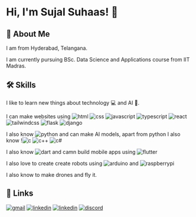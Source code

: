 
# Hi, I'm Sujal Suhaas! 👋


## 🚀 About Me
I am from Hyderabad, Telangana.

I am currently pursuing BSc. Data Science and Applications course from IIT Madras.

## 🛠 Skills
I like to learn new things about technology 💻 and AI 🤖.

I can make websites using 
![html](https://img.shields.io/badge/HTML5-E34F26?style=for-the-badge&logo=html5&logoColor=white) ![css](https://img.shields.io/badge/CSS3-1572B6?style=for-the-badge&logo=css3&logoColor=white) ![javascript](https://img.shields.io/badge/JavaScript-F7DF1E?style=for-the-badge&logo=javascript&logoColor=black) ![typescript](https://img.shields.io/badge/TypeScript-007ACC?style=for-the-badge&logo=typescript&logoColor=white) ![react](https://img.shields.io/badge/React-20232A?style=for-the-badge&logo=react&logoColor=61DAFB) ![tailwindcss](https://img.shields.io/badge/Tailwind_CSS-38B2AC?style=for-the-badge&logo=tailwind-css&logoColor=white) ![flask](https://img.shields.io/badge/Flask-000000?style=for-the-badge&logo=flask&logoColor=white) ![django](https://img.shields.io/badge/Django-092E20?style=for-the-badge&logo=django&logoColor=white)

I also know ![python](https://img.shields.io/badge/Python-3776AB?style=for-the-badge&logo=python&logoColor=white) and can make AI models, apart from python I also know !![c](https://img.shields.io/badge/C-00599C?style=for-the-badge&logo=c&logoColor=white) ![c++](https://img.shields.io/badge/C%2B%2B-00599C?style=for-the-badge&logo=c%2B%2B&logoColor=white) ![c#](https://img.shields.io/badge/C%23-239120?style=for-the-badge&logo=c-sharp&logoColor=white)

I also know ![dart](https://img.shields.io/badge/Dart-0175C2?style=for-the-badge&logo=dart&logoColor=white) and camn build mobile apps using ![flutter](https://img.shields.io/badge/Flutter-02569B?style=for-the-badge&logo=flutter&logoColor=white)

I also love to create create robots using ![arduino](https://img.shields.io/badge/Arduino-00979D?style=for-the-badge&logo=Arduino&logoColor=white) and ![raspberrypi](https://img.shields.io/badge/Raspberry%20Pi-A22846?style=for-the-badge&logo=Raspberry%20Pi&logoColor=white)

I also know to make drones and fly it.

## 🔗 Links
[![gmail](https://img.shields.io/badge/Gmail-D14836?style=for-the-badge&logo=gmail&logoColor=white)](https://www.linkedin.com/)
[![linkedin](https://img.shields.io/badge/linkedin-0A66C2?style=for-the-badge&logo=linkedin&logoColor=white)](https://www.linkedin.com/in/sujal-suhaas/)
[![linkedin](https://img.shields.io/badge/Instagram-E4405F?style=for-the-badge&logo=instagram&logoColor=white)](https://www.instagram.com/sujal.suhaas)
[![discord](https://img.shields.io/badge/Discord-7289DA?style=for-the-badge&logo=discord&logoColor=white)](https://www.discordapp.com/users/803118390712991775)

